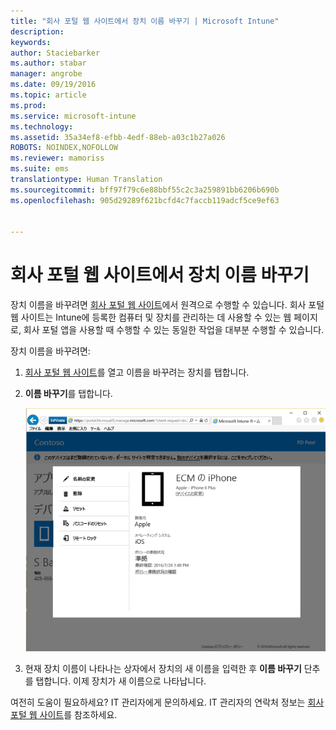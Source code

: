 ```yaml
---
title: "회사 포털 웹 사이트에서 장치 이름 바꾸기 | Microsoft Intune"
description: 
keywords: 
author: Staciebarker
ms.author: stabar
manager: angrobe
ms.date: 09/19/2016
ms.topic: article
ms.prod: 
ms.service: microsoft-intune
ms.technology: 
ms.assetid: 35a34ef8-efbb-4edf-88eb-a03c1b27a026
ROBOTS: NOINDEX,NOFOLLOW
ms.reviewer: mamoriss
ms.suite: ems
translationtype: Human Translation
ms.sourcegitcommit: bff97f79c6e88bbf55c2c3a259891bb6206b690b
ms.openlocfilehash: 905d29289f621bcfd4c7faccb119adcf5ce9ef63


---
```



# 회사 포털 웹 사이트에서 장치 이름 바꾸기

장치 이름을 바꾸려면 [회사 포털 웹 사이트](http://portal.manage.microsoft.com)에서 원격으로 수행할 수 있습니다. 회사 포털 웹 사이트는 Intune에 등록한 컴퓨터 및 장치를 관리하는 데 사용할 수 있는 웹 페이지로, 회사 포털 앱을 사용할 때 수행할 수 있는 동일한 작업을 대부분 수행할 수 있습니다.

장치 이름을 바꾸려면:

1.  [회사 포털 웹 사이트](http://portal.manage.microsoft.com)를 열고 이름을 바꾸려는 장치를 탭합니다.

2.  **이름 바꾸기**를 탭합니다.

    ![rename-device-option-on-company-portal-website](./media/iwp-screen-with-all-options.png)

3.  현재 장치 이름이 나타나는 상자에서 장치의 새 이름을 입력한 후 **이름 바꾸기** 단추를 탭합니다. 이제 장치가 새 이름으로 나타납니다.

여전히 도움이 필요하세요? IT 관리자에게 문의하세요. IT 관리자의 연락처 정보는 [회사 포털 웹 사이트](http://portal.manage.microsoft.com)를 참조하세요.



<!--HONumber=Sep16_HO3-->



